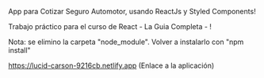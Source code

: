 App para Cotizar Seguro Automotor, usando ReactJs y Styled Components!

Trabajo práctico para el curso de React - La Guia Completa - !

Nota: se elimino la carpeta "node_module". Volver a instalarlo con "npm install"

https://lucid-carson-9216cb.netlify.app (Enlace a la aplicación)
